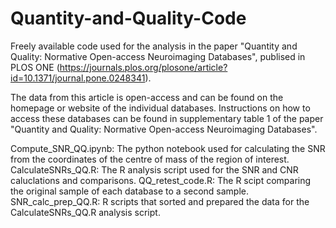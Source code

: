 # Quantity-and-Quality-Code
Freely available code used for the analysis in the paper "Quantity and Quality: Normative Open-access Neuroimaging Databases", publised in PLOS ONE (https://journals.plos.org/plosone/article?id=10.1371/journal.pone.0248341).

The data from this article is open-access and can be found on the homepage or website of the individual databases. Instructions on how to access these databases can be found in supplementary table 1 of the paper "Quantity and Quality: Normative Open-access Neuroimaging Databases".

Compute_SNR_QQ.ipynb: The python notebook used for calculating the SNR from the coordinates of the centre of mass of the region of interest.
CalculateSNRs_QQ.R: The R analysis script used for the SNR and CNR caluclations and comparisons.
QQ_retest_code.R: The R scipt comparing the original sample of each database to a second sample.
SNR_calc_prep_QQ.R: R scripts that sorted and prepared the data for the CalculateSNRs_QQ.R analysis script.

